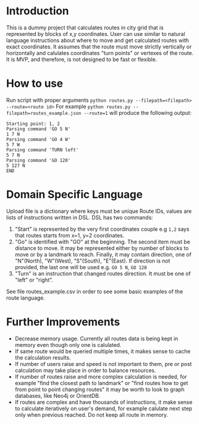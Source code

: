 
Introduction
============
This is a dummy project that calculates routes in city grid that is represented by blocks of x,y coordinates.
User can use similar to natural language instructions about where to move and get calculated routes with exact coordinates.
It assumes that the route must move strictly vertically or horizontally and calulates coordinates "turn points" or vertexes of the route.
It is MVP, and therefore, is not designed to be fast or flexible. 


How to use
==========
Run script with proper arguments `python routes.py --filepath=<filepath> --route=<route id>`
For example  `python routes.py --filepath=routes_example.json --route=1` will produce the following output:

````
Starting point: 1, 2
Parsing command 'GO 5 N'
1 7 N
Parsing command 'GO 4 W'
5 7 W
Parsing command 'TURN left'
5 7 N
Parsing command 'GO 120'
5 127 N
END

````

Domain Specific Language
========================
Upload file is a dictionary where keys must be unique Route IDs, 
values are lists of instructions written in DSL. 
DSL has two commands:
1. "Start" is represented by the very first coordinates couple e.g `1,2` says that routes starts from x=1, y=2 coordinates.
2. "Go" is identified with "GO" at the beginning. The second item must be distance to move. It may be represented either 
by number of blocks to move or by a landmark to reach. Finally, it may contain direction, one of "N"(North), "W"(West), "S"(South), "E"(East).
If direction is not provided, the last one will be used e.g. ``GO 5 N``, `GO 120`
3. "Turn" is an instruction that changed routes direction. It must be one of "left" or "right". 

See file routes_example.csv in order to see some basic examples of the route language.

Further Improvements
====================
- Decrease memory usage. Currently all routes data is being kept in memory even though only one is calulated. 
- If same route would be queried multiple times, it makes sense to cache the calculation results.
- If number of users raise and speed is not important to them, pre or post calculation may take place in order to balance resources.
- If number of routes raise and more complex calculation is needed, for example "find the closest path to landmark" or 
"find routes how to get from point to point changing routes" it may be worth to look to graph databases, like Neo4j or OrientDB.
- If routes are complex and have thousands of instructions, it make sense to calculate iteratively on user's demand, 
for example calulate next step only when previous reached. Do not keep all route in memory.
  

 